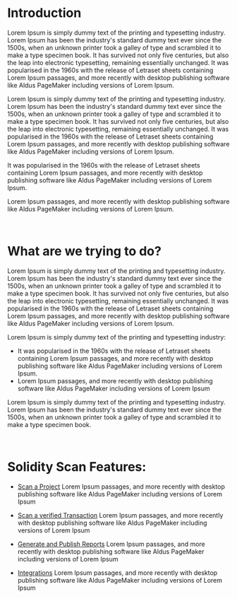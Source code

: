 # Introduction

Lorem Ipsum is simply dummy text of the printing and typesetting industry. Lorem Ipsum has been the industry's standard dummy text ever since the 1500s, when an unknown printer took a galley of type and scrambled it to make a type specimen book. It has survived not only five centuries, but also the leap into electronic typesetting, remaining essentially unchanged. It was popularised in the 1960s with the release of Letraset sheets containing Lorem Ipsum passages, and more recently with desktop publishing software like Aldus PageMaker including versions of Lorem Ipsum.

Lorem Ipsum is simply dummy text of the printing and typesetting industry. Lorem Ipsum has been the industry's standard dummy text ever since the 1500s, when an unknown printer took a galley of type and scrambled it to make a type specimen book. It has survived not only five centuries, but also the leap into electronic typesetting, remaining essentially unchanged. It was popularised in the 1960s with the release of Letraset sheets containing Lorem Ipsum passages, and more recently with desktop publishing software like Aldus PageMaker including versions of Lorem Ipsum.

It was popularised in the 1960s with the release of Letraset sheets containing Lorem Ipsum passages, and more recently with desktop publishing software like Aldus PageMaker including versions of Lorem Ipsum.

Lorem Ipsum passages, and more recently with desktop publishing software like Aldus PageMaker including versions of Lorem Ipsum.

<br/>

# What are we trying to do?

Lorem Ipsum is simply dummy text of the printing and typesetting industry. Lorem Ipsum has been the industry's standard dummy text ever since the 1500s, when an unknown printer took a galley of type and scrambled it to make a type specimen book. It has survived not only five centuries, but also the leap into electronic typesetting, remaining essentially unchanged. It was popularised in the 1960s with the release of Letraset sheets containing Lorem Ipsum passages, and more recently with desktop publishing software like Aldus PageMaker including versions of Lorem Ipsum.

Lorem Ipsum is simply dummy text of the printing and typesetting industry:

- It was popularised in the 1960s with the release of Letraset sheets containing Lorem Ipsum passages, and more recently with desktop publishing software like Aldus PageMaker including versions of Lorem Ipsum.
- Lorem Ipsum passages, and more recently with desktop publishing software like Aldus PageMaker including versions of Lorem Ipsum

Lorem Ipsum is simply dummy text of the printing and typesetting industry. Lorem Ipsum has been the industry's standard dummy text ever since the 1500s, when an unknown printer took a galley of type and scrambled it to make a type specimen book.

<br/>

# Solidity Scan Features:

- [Scan a Project](./project)
  Lorem Ipsum passages, and more recently with desktop publishing software like Aldus PageMaker including versions of Lorem Ipsum
- [Scan a verified Transaction](./block)
  Lorem Ipsum passages, and more recently with desktop publishing software like Aldus PageMaker including versions of Lorem Ipsum
- [Generate and Publish Reports](./report)
  Lorem Ipsum passages, and more recently with desktop publishing software like Aldus PageMaker including versions of Lorem Ipsum
- [Integrations](./integrations)
  Lorem Ipsum passages, and more recently with desktop publishing software like Aldus PageMaker including versions of Lorem Ipsum

  <br/>
  <br/>
